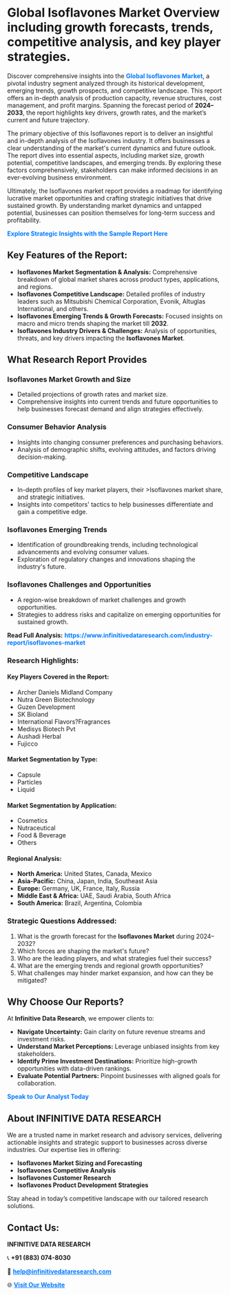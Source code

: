 <h1>Global Isoflavones Market Overview including growth forecasts, trends, competitive analysis, and key player strategies.</h1>
<p>
Discover comprehensive insights into the 
<a href="https://www.infinitivedataresearch.com/industry-report/isoflavones-market" rel="dofollow" style="color: #007BFF; text-decoration: none;"><strong>Global Isoflavones Market</strong></a>, a pivotal industry segment analyzed through its historical development, emerging trends, growth prospects, and competitive landscape. This report offers an in-depth analysis of production capacity, revenue structures, cost management, and profit margins. Spanning the forecast period of <strong>2024–2033</strong>, the report highlights key drivers, growth rates, and the market’s current and future trajectory.
</p>
<p>
The primary objective of this Isoflavones report is to deliver an insightful and in-depth analysis of the Isoflavones industry. It offers businesses a clear understanding of the market's current dynamics and future outlook. The report dives into essential aspects, including market size, growth potential, competitive landscapes, and emerging trends. By exploring these factors comprehensively, stakeholders can make informed decisions in an ever-evolving business environment.
</p>
<p>
Ultimately, the Isoflavones market report provides a roadmap for identifying lucrative market opportunities and crafting strategic initiatives that drive sustained growth. By understanding market dynamics and untapped potential, businesses can position themselves for long-term success and profitability.
</p>
<p>
<a href="https://www.infinitivedataresearch.com/request-sample/reportId=105867" style="color: #007BFF; text-decoration: none;"><strong>Explore Strategic Insights with the Sample Report Here</strong></a>
</p>

<h2>Key Features of the Report:</h2>
<ul>
<li><strong>Isoflavones Market Segmentation & Analysis:</strong> Comprehensive breakdown of global market shares across product types, applications, and regions.</li>
<li><strong>Isoflavones Competitive Landscape:</strong> Detailed profiles of industry leaders such as Mitsubishi Chemical Corporation, Evonik, Altuglas International, and others.</li>
<li><strong>Isoflavones Emerging Trends & Growth Forecasts:</strong> Focused insights on macro and micro trends shaping the market till <strong>2032</strong>.</li>
<li><strong>Isoflavones Industry Drivers & Challenges:</strong> Analysis of opportunities, threats, and key drivers impacting the <strong>Isoflavones Market</strong>.</li>
</ul>

<h2>What Research Report Provides</h2>
<h3>Isoflavones Market Growth and Size</h3>
<ul>
<li>Detailed projections of growth rates and market size.</li>
<li>Comprehensive insights into current trends and future opportunities to help businesses forecast demand and align strategies effectively.</li>
</ul>

<h3>Consumer Behavior Analysis</h3>
<ul>
<li>Insights into changing consumer preferences and purchasing behaviors.</li>
<li>Analysis of demographic shifts, evolving attitudes, and factors driving decision-making.</li>
</ul>

<h3>Competitive Landscape</h3>
<ul>
<li>In-depth profiles of key market players, their >Isoflavones market share, and strategic initiatives.</li>
<li>Insights into competitors' tactics to help businesses differentiate and gain a competitive edge.</li>
</ul>

<h3>Isoflavones Emerging Trends</h3>
<ul>
<li>Identification of groundbreaking trends, including technological advancements and evolving consumer values.</li>
<li>Exploration of regulatory changes and innovations shaping the industry's future.</li>
</ul>

<h3>Isoflavones Challenges and Opportunities</h3>
<ul>
<li>A region-wise breakdown of market challenges and growth opportunities.</li>
<li>Strategies to address risks and capitalize on emerging opportunities for sustained growth.</li>
</ul>
<p><strong>Read Full Analysis:</strong> <a href="https://www.infinitivedataresearch.com/industry-report/isoflavones-market" rel="dofollow" style="color: #007BFF; text-decoration: none;"><strong>https://www.infinitivedataresearch.com/industry-report/isoflavones-market</strong></a></p>
<h3>Research Highlights:</h3>
<h4>Key Players Covered in the Report:</h4>
<ul><li>Archer Daniels Midland Company</li><li>Nutra Green Biotechnology</li><li>Guzen Development</li><li>SK Bioland</li><li>International Flavors?Fragrances</li><li>Medisys Biotech Pvt</li><li>Aushadi Herbal</li><li>Fujicco</li></ul>
<h4>Market Segmentation by Type:</h4>
<ul><li>Capsule</li><li>Particles</li><li>Liquid</li></ul>
<h4>Market Segmentation by Application:</h4>
<ul><li>Cosmetics</li><li>Nutraceutical</li><li>Food &amp; Beverage</li><li>Others</li></ul>

<h4>Regional Analysis:</h4>
<ul>
<li><strong>North America:</strong> United States, Canada, Mexico</li>
<li><strong>Asia-Pacific:</strong> China, Japan, India, Southeast Asia</li>
<li><strong>Europe:</strong> Germany, UK, France, Italy, Russia</li>
<li><strong>Middle East & Africa:</strong> UAE, Saudi Arabia, South Africa</li>
<li><strong>South America:</strong> Brazil, Argentina, Colombia</li>
</ul>

<h3>Strategic Questions Addressed:</h3>
<ol>
<li>What is the growth forecast for the <strong>Isoflavones Market</strong> during 2024–2032?</li>
<li>Which forces are shaping the market's future?</li>
<li>Who are the leading players, and what strategies fuel their success?</li>
<li>What are the emerging trends and regional growth opportunities?</li>
<li>What challenges may hinder market expansion, and how can they be mitigated?</li>
</ol>

<h2>Why Choose Our Reports?</h2>
<p>At <strong>Infinitive Data Research</strong>, we empower clients to:</p>
<ul>
<li><strong>Navigate Uncertainty:</strong> Gain clarity on future revenue streams and investment risks.</li>
<li><strong>Understand Market Perceptions:</strong> Leverage unbiased insights from key stakeholders.</li>
<li><strong>Identify Prime Investment Destinations:</strong> Prioritize high-growth opportunities with data-driven rankings.</li>
<li><strong>Evaluate Potential Partners:</strong> Pinpoint businesses with aligned goals for collaboration.</li>
</ul>
<p><a href="https://www.infinitivedataresearch.com/industry-report/isoflavones-market" rel="dofollow" style="color: #007BFF; text-decoration: none;"><strong>Speak to Our Analyst Today</strong></a></p>

<h2>About INFINITIVE DATA RESEARCH</h2>
<p>We are a trusted name in market research and advisory services, delivering actionable insights and strategic support to businesses across diverse industries. Our expertise lies in offering:</p>
<ul>
<li><strong>Isoflavones Market Sizing and Forecasting</strong></li>
<li><strong>Isoflavones Competitive Analysis</strong></li>
<li><strong>Isoflavones Customer Research</strong></li>
<li><strong>Isoflavones Product Development Strategies</strong></li>
</ul>
<p>Stay ahead in today’s competitive landscape with our tailored research solutions.</p>

<h2>Contact Us:</h2>
<p><strong>INFINITIVE DATA RESEARCH</strong></p>
<p>📞 <strong>+91 (883) 074-8030</strong></p>
<p>📧 <strong><a href="mailto:help@infinitivedataresearch.com" style="color: #007BFF;">help@infinitivedataresearch.com</a></strong></p>
<p>🌐 <strong><a href="https://www.infinitivedataresearch.com" rel="dofollow" style="color: #007BFF;">Visit Our Website</a></strong></p>